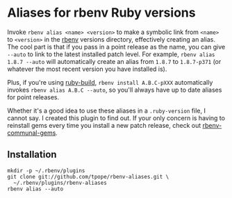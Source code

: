 # Aliases for rbenv Ruby versions

Invoke `rbenv alias <name> <version>` to make a symbolic link from `<name>` to
`<version>` in the [rbenv][] versions directory, effectively creating an
alias.  The cool part is that if you pass in a point release as the name, you
can give `--auto` to link to the latest installed patch level.  For example,
`rbenv alias 1.8.7 --auto` will automatically create an alias from `1.8.7` to
`1.8.7-p371` (or whatever the most recent version you have installed is).

Plus, if you're using [ruby-build][], `rbenv install A.B.C-pXXX` automatically
invokes `rbenv alias A.B.C --auto`, so you'll always have up to date aliases
for point releases.

Whether it's a good idea to use these aliases in a `.ruby-version` file, I
cannot say.  I created this plugin to find out.  If your only concern is
having to reinstall gems every time you install a new patch release, check out
[rbenv-communal-gems][].

## Installation

    mkdir -p ~/.rbenv/plugins
    git clone git://github.com/tpope/rbenv-aliases.git \
      ~/.rbenv/plugins/rbenv-aliases
    rbenv alias --auto

[rbenv]: https://github.com/sstephenson/rbenv
[ruby-build]: https://github.com/sstephenson/ruby-build
[rbenv-communal-gems]: https://github.com/tpope/rbenv-communal-gems
